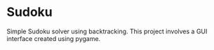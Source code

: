 # Sudoku
 Simple Sudoku solver using backtracking.
 This project involves a GUI interface created using pygame.
